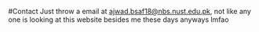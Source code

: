 #Contact
Just throw a email at ajwad.bsaf18@nbs.nust.edu.pk, not like any one is looking at this website besides me these days anyways lmfao

